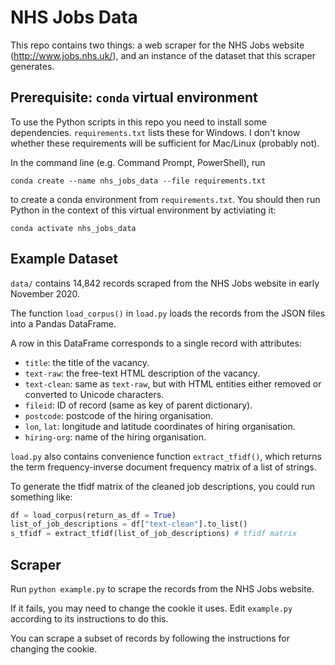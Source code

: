 # NHS Jobs Data

This repo contains two things: a web scraper for the NHS Jobs website (http://www.jobs.nhs.uk/), and an instance of the dataset that this scraper generates.

## Prerequisite: `conda` virtual environment

To use the Python scripts in this repo you need to install some dependencies. `requirements.txt` lists these for Windows. I don't know whether these requirements will be sufficient for Mac/Linux (probably not).

In the command line (e.g. Command Prompt, PowerShell), run
```
conda create --name nhs_jobs_data --file requirements.txt
```
to create a conda environment from `requirements.txt`. You should then run Python in the context of this virtual environment by activiating it:
```
conda activate nhs_jobs_data
```

## Example Dataset

`data/` contains 14,842 records scraped from the NHS Jobs website in early November 2020.

The function `load_corpus()` in `load.py` loads the records from the JSON files into a Pandas DataFrame.

A row in this DataFrame corresponds to a single record with attributes:
* `title`: the title of the vacancy.
* `text-raw`: the free-text HTML description of the vacancy.
* `text-clean`: same as `text-raw`, but with HTML entities either removed or converted to Unicode characters.
* `fileid`: ID of record (same as key of parent dictionary).
* `postcode`: postcode of the hiring organisation.
* `lon`, `lat`: longitude and latitude coordinates of hiring organisation.
* `hiring-org`: name of the hiring organisation. 

`load.py` also contains convenience function `extract_tfidf()`, which returns the term frequency-inverse document frequency matrix of a list of strings.

To generate the tfidf matrix of the cleaned job descriptions, you could run something like:
```python
df = load_corpus(return_as_df = True)
list_of_job_descriptions = df["text-clean"].to_list()
s_tfidf = extract_tfidf(list_of_job_descriptions) # tfidf matrix
```

## Scraper

Run `python example.py` to scrape the records from the NHS Jobs website.

If it fails, you may need to change the cookie it uses. Edit `example.py` according to its instructions to do this.

You can scrape a subset of records by following the instructions for changing the cookie.
